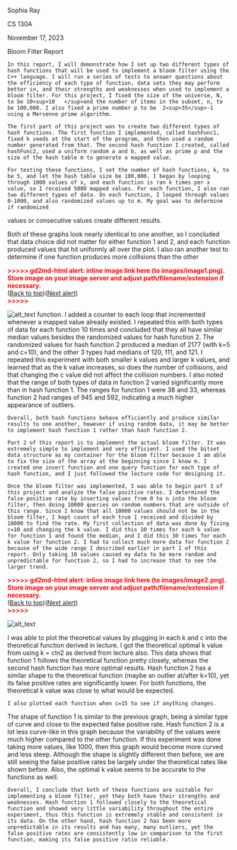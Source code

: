 Sophia Ray

CS 130A

November 17, 2023

Bloom Filter Report

	In this report, I will demonstrate how I set up two different types of hash functions that will be used to implement a bloom filter using the C++ language. I will run a series of tests to answer questions about the efficiency of each type of function, data sets they may perform better in, and their strengths and weaknesses when used to implement a bloom filter. For this project, I fixed the size of the universe, N,  to be 10<sup>10   </sup>and the number of items in the subset, n, to be 100,000. I also fixed a prime number p to be  2<sup>35</sup>-1 using a Mersenne prime algorithm.

	The first part of this project was to create two different types of hash functions. The first function I implemented, called hashFunc1, fixed k seeds at the start of the program, and then used a random number generated from that. The second hash function I created, called hashFunc2, used a uniform random a and b, as well as prime p and the size of the hash table m to generate a mapped value. 

	For testing these functions, I set the number of hash functions, k, to be 5, and let the hash table size be 100,000. I began by looping through 1000 values of x, and each function is ran k times per x value, so I received 5000 mapped values. For each function, I also ran two different types of data. On each function, I looped through values 0-1000, and also randomized values up to m. My goal was to determine if randomized 

values or consecutive values create different results.

Both of these graphs look nearly identical to one another, so I concluded that data choice did not matter for either function 1 and 2, and each function produced values that hit uniformly all over the plot. I also ran another test to determine if one function produces more collisions than the other 

<p id="gdcalert1" ><span style="color: red; font-weight: bold">>>>>>  gd2md-html alert: inline image link here (to images/image1.png). Store image on your image server and adjust path/filename/extension if necessary. </span><br>(<a href="#">Back to top</a>)(<a href="#gdcalert2">Next alert</a>)<br><span style="color: red; font-weight: bold">>>>>> </span></p>


![alt_text](images/image1.png "image_tooltip")
 function. I added a counter to each loop that incremented whenever a mapped value already existed. I repeated this with both types of data for each function 10 times and concluded that they all have similar median values besides the randomized values for hash function 2. The randomized values for hash function 2 produced a median of 2177 (with k=5 and c=10), and the other 3 types had medians of 120, 111, and 121. I repeated this experiment with both smaller k values and larger k values, and learned that as the k value increases, so does the number of collisions, and that changing the c value did not affect the collision numbers. I also noted that the range of both types of data in function 2 varied significantly more than in hash function 1. The ranges for function 1 were 38 and 33, whereas function 2 had ranges of 945 and 592, indicating a much higher appearance of outliers.

	Overall, both hash functions behave efficiently and produce similar results to one another, however if using random data, it may be better to implement hash function 1 rather than hash function 2.

	Part 2 of this report is to implement the actual bloom filter. It was extremely simple to implement and very efficient. I used the bitset data structure as my container for the bloom filter because I am able to fix the size of the array at the beginning since I know m. I created one insert function and one query function for each type of hash function, and I just followed the lecture code for designing it.

	Once the bloom filter was implemented, I was able to begin part 3 of this project and analyze the false positive rates. I determined the false positive rate by inserting values from 0 to n into the bloom filter, then doing 10000 queries on random numbers that are outside of this range. Since I know that all 10000 values should not be in the bloom filter, I kept count of each true I received and divided by 10000 to find the rate. My first collection of data was done by fixing c=10 and changing the k value. I did this 10 times for each k value for function 1 and found the median, and I did this 30 times for each k value for function 2. I had to collect much more data for function 2 because of the wide range I described earlier in part 1 of this report. Only taking 10 values caused my data to be more random and unpredictable for function 2, so I had to increase that to see the larger trend.



<p id="gdcalert2" ><span style="color: red; font-weight: bold">>>>>>  gd2md-html alert: inline image link here (to images/image2.png). Store image on your image server and adjust path/filename/extension if necessary. </span><br>(<a href="#">Back to top</a>)(<a href="#gdcalert3">Next alert</a>)<br><span style="color: red; font-weight: bold">>>>>> </span></p>


![alt_text](images/image2.png "image_tooltip")
	

I was able to plot the theoretical values by plugging in each k and c into the theoretical function derived in lecture. I got the theoretical optimal k value from using k = cln2 as derived from lecture also. This data shows that function 1 follows the theoretical function pretty closely, whereas the second hash function has more optimal results. Hash function 2 has a similar shape to the theoretical function (maybe an outlier at/after k=10), yet its false positive rates are significantly lower. For both functions, the theoretical k value was close to what would be expected.

	I also plotted each function when c=15 to see if anything changes.

The shape of function 1 is similar to the previous graph, being a similar type of curve and close to the expected false positive rate. Hash function 2 is a lot less curve-like in this graph because the variability of the values were much higher compared to the other function. If this experiment was done taking more values, like 1000, then this graph would become more curved and less steep. Although the shape is slightly different then before, we are still seeing the false positive rates be largely under the theoretical rates like shown before. Also, the optimal k value seems to be accurate to the functions as well.

	Overall, I conclude that both of these functions are suitable for implementing a bloom filter, yet they both have their strengths and weaknesses. Hash function 1 followed closely to the theoretical function and showed very little variability throughout the entire experiment, thus this function is extremely stable and consistent in its data. On the other hand, hash function 2 has been more unpredictable in its results and has many, many outliers, yet the false positive rates are consistently low in comparison to the first function, making its false positive ratio reliable.
